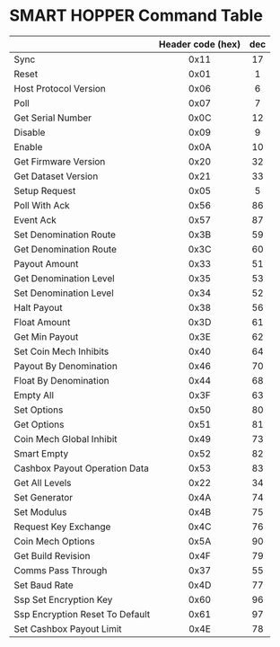 # SMART HOPPER Command Table


| |Header code (hex)|dec|
|---|:---:|:---:|
| Sync | 0x11 | 17 |
| Reset | 0x01 | 1 |
| Host Protocol Version | 0x06 | 6 |
| Poll | 0x07 | 7 |
| Get Serial Number | 0x0C | 12 |
| Disable | 0x09 | 9 |
| Enable | 0x0A | 10 |
| Get Firmware Version | 0x20 | 32 |
| Get Dataset Version | 0x21 | 33 |
| Setup Request | 0x05 | 5 |
| Poll With Ack | 0x56 | 86 |
| Event Ack | 0x57 | 87 |
| Set Denomination Route | 0x3B | 59 |
| Get Denomination Route | 0x3C | 60 |
| Payout Amount | 0x33 | 51 |
| Get Denomination Level | 0x35 | 53 |
| Set Denomination Level | 0x34 | 52 |
| Halt Payout | 0x38 | 56 |
| Float Amount | 0x3D | 61 |
| Get Min Payout | 0x3E | 62 |
| Set Coin Mech Inhibits | 0x40 | 64 |
| Payout By Denomination | 0x46 | 70 |
| Float By Denomination | 0x44 | 68 |
| Empty All | 0x3F | 63 |
| Set Options | 0x50 | 80 |
| Get Options | 0x51 | 81 |
| Coin Mech Global Inhibit | 0x49 | 73 |
| Smart Empty | 0x52 | 82 |
| Cashbox Payout Operation Data | 0x53 | 83 |
| Get All Levels | 0x22 | 34 |
| Set Generator | 0x4A | 74 |
| Set Modulus | 0x4B | 75 |
| Request Key Exchange | 0x4C | 76 |
| Coin Mech Options | 0x5A | 90 |
| Get Build Revision | 0x4F | 79 |
| Comms Pass Through | 0x37 | 55 |
| Set Baud Rate | 0x4D | 77 |
| Ssp Set Encryption Key | 0x60 | 96 |
| Ssp Encryption Reset To Default | 0x61 | 97 |
| Set Cashbox Payout Limit | 0x4E | 78 |
